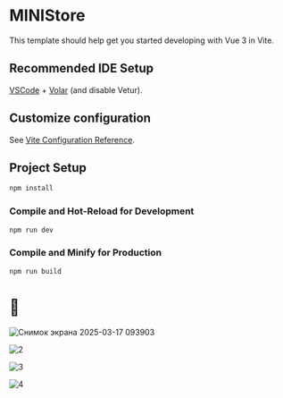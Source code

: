 #  MINIStore

This template should help get you started developing with Vue 3 in Vite.

## Recommended IDE Setup

[VSCode](https://code.visualstudio.com/) + [Volar](https://marketplace.visualstudio.com/items?itemName=Vue.volar) (and disable Vetur).

## Customize configuration

See [Vite Configuration Reference](https://vite.dev/config/).

## Project Setup

```sh
npm install
```

### Compile and Hot-Reload for Development

```sh
npm run dev
```

### Compile and Minify for Production

```sh
npm run build
```
# 📸

![Снимок экрана 2025-03-17 093903](https://github.com/user-attachments/assets/cbd3de36-3b0a-44c0-a7a2-acae92489229)

![2](https://github.com/user-attachments/assets/00560158-f816-4523-a8c6-c99415c0a2e4)

![3](https://github.com/user-attachments/assets/2cf077a1-5d0b-4163-848a-6bb5d1a0e6fa)

![4](https://github.com/user-attachments/assets/8aabd9e5-b7fe-456b-a087-949f71420132)








